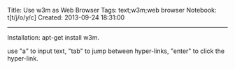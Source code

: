 Title: Use w3m as Web Browser
Tags: text;w3m;web browser
Notebook: t[t/j/o/y/c]
Created: 2013-09-24 18:31:00

------

Installation: apt-get install w3m.

use "a" to input text, "tab" to jump between hyper-links, "enter" to click the hyper-link.
